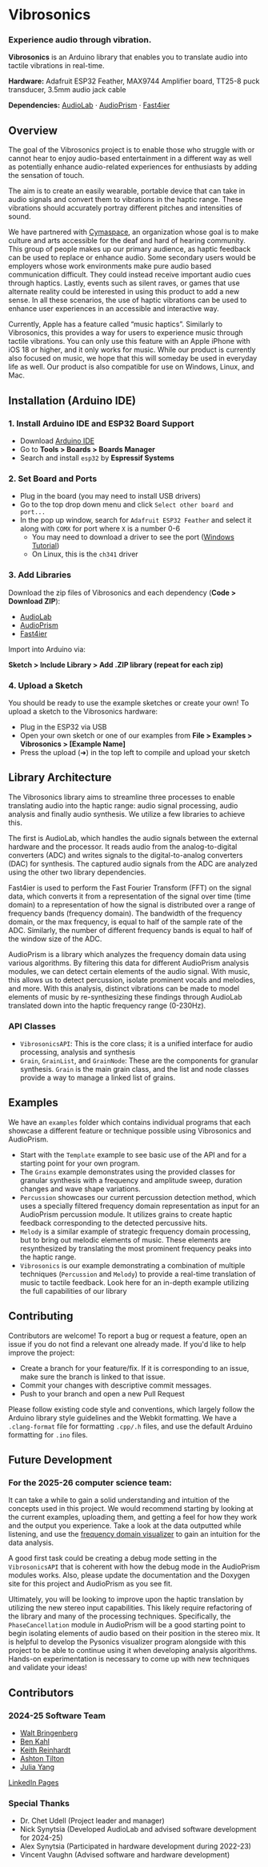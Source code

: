 # Vibrosonics
### Experience audio through vibration.
**Vibrosonics** is an Arduino library that enables you to translate audio into
tactile vibrations in real-time.

**Hardware:** Adafruit ESP32 Feather, MAX9744 Amplifier board, TT25-8 puck
transducer, 3.5mm audio jack cable

**Dependencies:** [AudioLab](https://github.com/synytsim/AudioLab) 
· [AudioPrism](https://github.com/udellc/AudioPrism) 
· [Fast4ier](https://github.com/jmerc77/Fast4ier)

## Overview
The goal of the Vibrosonics project is to enable those who struggle with or
cannot hear to enjoy audio-based entertainment in a different way as well as
potentially enhance audio-related experiences for enthusiasts by adding the
sensation of touch.

The aim is to create an easily wearable, portable device that can take in audio
signals and convert them to vibrations in the haptic range. These vibrations
should accurately portray different pitches and intensities of sound. 

We have partnered with [Cymaspace](https://www.cymaspace.org/), an organization
whose goal is to make culture and arts accessible for the deaf and hard of
hearing community. This group of people makes up our primary audience, as
haptic feedback can be used to replace or enhance audio. Some secondary users
would be employers whose work environments make pure audio based communication
difficult. They could instead receive important audio cues through haptics.
Lastly, events such as silent raves, or games that use alternate reality could
be interested in using this product to add a new sense. In all these scenarios,
the use of haptic vibrations can be used to enhance user experiences in an
accessible and interactive way. 

Currently, Apple has a feature called “music haptics”. Similarly to
Vibrosonics, this provides a way for users to experience music through tactile
vibrations. You can only use this feature with an Apple iPhone with iOS 18 or
higher, and it only works for music. While our product is currently also
focused on music, we hope that this will someday be used in everyday life as
well. Our product is also compatible for use on Windows, Linux, and Mac. 

## Installation (Arduino IDE)
### 1. Install Arduino IDE and ESP32 Board Support
- Download [Arduino IDE](https://www.arduino.cc/en/software/)
- Go to **Tools > Boards > Boards Manager**
- Search and install `esp32` by **Espressif Systems**

### 2. Set Board and Ports
- Plug in the board (you may need to install USB drivers)
- Go to the top drop down menu and click `Select other board and port...` 
- In the pop up window, search for `Adafruit ESP32 Feather` and select it along
with `COMX` for port where `X` is a number 0-6
    - You may need to download a driver to see the port ([Windows
    Tutorial](https://randomnerdtutorials.com/install-esp32-esp8266-usb-drivers-cp210x-windows/))
    - On Linux, this is the `ch341` driver

### 3. Add Libraries
Download the zip files of Vibrosonics and each dependency (**Code > Download ZIP**):
- [AudioLab](https://github.com/synytsim/AudioLab)
- [AudioPrism](https://github.com/udellc/AudioPrism) 
- [Fast4ier](https://github.com/jmerc77/Fast4ier)

Import into Arduino via:

**Sketch > Include Library > Add .ZIP library (repeat for each zip)**

### 4. Upload a Sketch
You should be ready to use the example sketches or create your own! To upload a
sketch to the Vibrosonics hardware:
- Plug in the ESP32 via USB
- Open your own sketch or one of our examples from **File > Examples >
Vibrosonics > \[Example Name]**
- Press the upload (➜) in the top left to compile and upload your sketch

## Library Architecture
The Vibrosonics library aims to streamline three processes to enable
translating audio into the haptic range: audio signal processing, audio
analysis and finally audio synthesis. We utilize a few libraries to achieve
this. 

The first is AudioLab, which handles the audio signals between the external
hardware and the processor. It reads audio from the analog-to-digital
converters (ADC) and writes signals to the digital-to-analog converters (DAC)
for synthesis. The captured audio signals from the ADC are analyzed using the
other two library dependencies. 

Fast4ier is used to perform the Fast Fourier Transform (FFT) on the signal
data, which converts it from a representation of the signal over time (time
domain) to a representation of how the signal is distributed over a range of
frequency bands (frequency domain). The bandwidth of the frequency domain, or
the max frequency, is equal to half of the sample rate of the ADC. Similarly,
the number of different frequency bands is equal to half of the window size of
the ADC.

AudioPrism is a library which analyzes the frequency domain data using various
algorithms. By filtering this data for different AudioPrism analysis modules,
we can detect certain elements of the audio signal. With music, this allows us
to detect percussion, isolate prominent vocals and melodies, and more. With
this analysis, distinct vibrations can be made to model elements of music by
re-synthesizing these findings through AudioLab translated down into the haptic
frequency range (0-230Hz).

### API Classes
- `VibrosonicsAPI`: This is the core class; it is a unified interface for audio
processing, analysis and synthesis
- `Grain`, `GrainList`, and `GrainNode`: These are the components for granular
synthesis. `Grain` is the main grain class, and the list and node classes provide a
way to manage a linked list of grains.

## Examples

We have an `examples` folder which contains individual programs that each
showcase a different feature or technique possible using Vibrosonics and
AudioPrism. 
- Start with the `Template` example to see basic use of the API and for a
starting point for your own program.
- The `Grains` example demonstrates using the provided classes for granular
synthesis with a frequency and amplitude sweep, duration changes and wave shape
variations.
- `Percussion` showcases our current percussion detection method, which uses a
specially filtered frequency domain representation as input for an AudioPrism
percussion module. It utilizes grains to create haptic feedback corresponding
to the detected percussive hits.
- `Melody` is a similar example of strategic frequency domain processing, but
to bring out melodic elements of music. These elements are resynthesized by
translating the most prominent frequency peaks into the haptic range.
- `Vibrosonics` is our example demonstrating a combination of multiple
techniques (`Percussion` and `Melody`) to provide a real-time translation of
music to tactile feedback. Look here for an in-depth example utilizing the full
capabilities of our library

## Contributing

Contributors are welcome! To report a bug or request a feature, open an issue
if you do not find a relevant one already made. If you'd like to help improve the project:

- Create a branch for your feature/fix. If it is corresponding to an issue,
make sure the branch is linked to that issue.
- Commit your changes with descriptive commit messages.
- Push to your branch and open a new Pull Request

Please follow existing code style and conventions, which largely follow the
Arduino library style guidelines and the Webkit formatting. We have a
`.clang-format` file for formatting `.cpp/.h` files, and use the default
Arduino formatting for `.ino` files.

## Future Development

### For the 2025-26 computer science team:

It can take a while to gain a solid understanding and intuition of the concepts
used in this project. We would recommend starting by looking at the current
examples, uploading them, and getting a feel for how they work and the output
you experience. Take a look at the data outputted while listening, and use the
[frequency domain visualizer](https://github.com/wwaltb/pysonics) to gain an
intuition for the data analysis.

A good first task could be creating a debug mode setting in the
`VibrosonicsAPI` that is coherent with how the debug mode in the AudioPrism
modules works. Also, please update the documentation and the Doxygen site for
this project and AudioPrism as you see fit.

Ultimately, you will be looking to improve upon the haptic translation by
utilizing the new stereo input capabilities. This likely require refactoring of
the library and many of the processing techniques. Specifically, the
`PhaseCancellation` module in AudioPrism will be a good starting point to begin
isolating elements of audio based on their position in the stereo mix. It is
helpful to develop the Pysonics visualizer program alongside with this project
to be able to continue using it when developing analysis algorithms. Hands-on
experimentation is necessary to come up with new techniques and validate your
ideas!

## Contributors
### 2024-25 Software Team
- [Walt Bringenberg](https://github.com/wwaltb)
- [Ben Kahl](https://github.com/ben-kahl)
- [Keith Reinhardt](https://github.com/reinhake)
- [Ashton Tilton](https://github.com/amputee20000)
- [Julia Yang](https://github.com/jjuliayang)

[LinkedIn Pages](https://dot.cards/vibrosonicscs)

### Special Thanks
 - Dr. Chet Udell (Project leader and manager)
 - Nick Synytsia (Developed AudioLab and advised software development for 2024-25)
 - Alex Synytsia (Participated in hardware development during 2022-23)
 - Vincent Vaughn (Advised software and hardware development)
